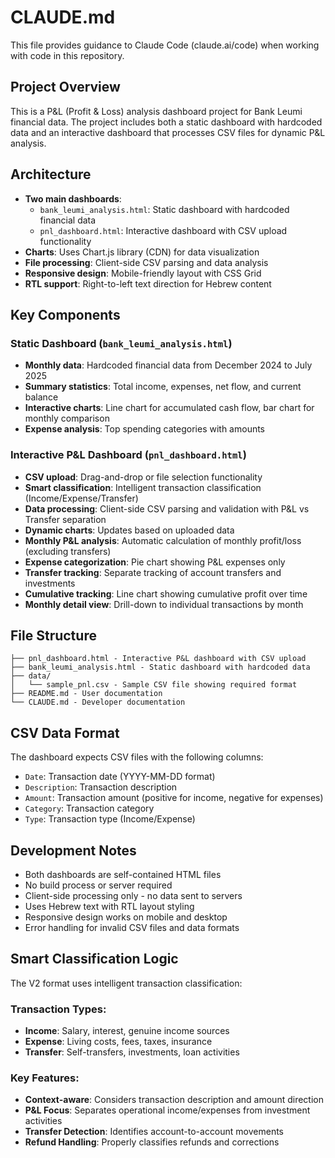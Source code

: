 # CLAUDE.md

This file provides guidance to Claude Code (claude.ai/code) when working with code in this repository.

## Project Overview

This is a P&L (Profit & Loss) analysis dashboard project for Bank Leumi financial data. The project includes both a static dashboard with hardcoded data and an interactive dashboard that processes CSV files for dynamic P&L analysis.

## Architecture

- **Two main dashboards**:
  - `bank_leumi_analysis.html`: Static dashboard with hardcoded financial data
  - `pnl_dashboard.html`: Interactive dashboard with CSV upload functionality
- **Charts**: Uses Chart.js library (CDN) for data visualization
- **File processing**: Client-side CSV parsing and data analysis
- **Responsive design**: Mobile-friendly layout with CSS Grid
- **RTL support**: Right-to-left text direction for Hebrew content

## Key Components

### Static Dashboard (`bank_leumi_analysis.html`)
- **Monthly data**: Hardcoded financial data from December 2024 to July 2025
- **Summary statistics**: Total income, expenses, net flow, and current balance
- **Interactive charts**: Line chart for accumulated cash flow, bar chart for monthly comparison
- **Expense analysis**: Top spending categories with amounts

### Interactive P&L Dashboard (`pnl_dashboard.html`)
- **CSV upload**: Drag-and-drop or file selection functionality
- **Smart classification**: Intelligent transaction classification (Income/Expense/Transfer)
- **Data processing**: Client-side CSV parsing and validation with P&L vs Transfer separation
- **Dynamic charts**: Updates based on uploaded data
- **Monthly P&L analysis**: Automatic calculation of monthly profit/loss (excluding transfers)
- **Expense categorization**: Pie chart showing P&L expenses only
- **Transfer tracking**: Separate tracking of account transfers and investments
- **Cumulative tracking**: Line chart showing cumulative profit over time
- **Monthly detail view**: Drill-down to individual transactions by month

## File Structure

```
├── pnl_dashboard.html - Interactive P&L dashboard with CSV upload
├── bank_leumi_analysis.html - Static dashboard with hardcoded data
├── data/
│   └── sample_pnl.csv - Sample CSV file showing required format
├── README.md - User documentation
└── CLAUDE.md - Developer documentation
```

## CSV Data Format

The dashboard expects CSV files with the following columns:
- `Date`: Transaction date (YYYY-MM-DD format)
- `Description`: Transaction description
- `Amount`: Transaction amount (positive for income, negative for expenses)
- `Category`: Transaction category
- `Type`: Transaction type (Income/Expense)

## Development Notes

- Both dashboards are self-contained HTML files
- No build process or server required
- Client-side processing only - no data sent to servers
- Uses Hebrew text with RTL layout styling
- Responsive design works on mobile and desktop
- Error handling for invalid CSV files and data formats

## Smart Classification Logic

The V2 format uses intelligent transaction classification:

### Transaction Types:
- **Income**: Salary, interest, genuine income sources
- **Expense**: Living costs, fees, taxes, insurance
- **Transfer**: Self-transfers, investments, loan activities

### Key Features:
- **Context-aware**: Considers transaction description and amount direction
- **P&L Focus**: Separates operational income/expenses from investment activities
- **Transfer Detection**: Identifies account-to-account movements
- **Refund Handling**: Properly classifies refunds and corrections